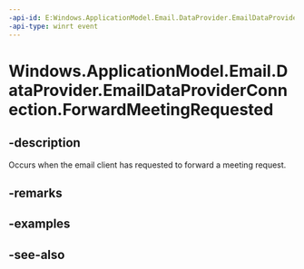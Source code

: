 ```yaml
---
-api-id: E:Windows.ApplicationModel.Email.DataProvider.EmailDataProviderConnection.ForwardMeetingRequested
-api-type: winrt event
---
```


<!-- Event syntax
public event Windows.Foundation.TypedEventHandler ForwardMeetingRequested<Windows.ApplicationModel.Email.DataProvider.EmailDataProviderConnection,  Windows.ApplicationModel.Email.DataProvider.EmailMailboxForwardMeetingRequestEventArgs>
-->

# Windows.ApplicationModel.Email.DataProvider.EmailDataProviderConnection.ForwardMeetingRequested

## -description
Occurs when the email client has requested to forward a meeting request.

## -remarks

## -examples

## -see-also
